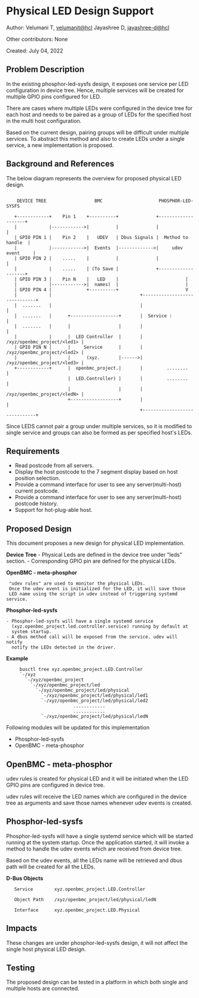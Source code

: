 # Physical LED Design Support

Author: 
  Velumani T,  [velumanit@hcl](mailto:velumanit@hcl.com)
  Jayashree D, [jayashree-d@hcl](mailto:jayashree-d@hcl.com)

Other contributors: None

Created: July 04, 2022

## Problem Description

In the existing phosphor-led-sysfs design, it exposes one service per LED
configuration in device tree. Hence, multiple services will be created for
multiple GPIO pins configured for LED.

There are cases where multiple LEDs were configured in the device tree for each
host and needs to be paired as a group of LEDs for the specified host in the
multi host configuration.

Based on the current design, pairing groups will be difficult under multiple
services. To abstract this method and also to create LEDs under a single
service, a new implementation is proposed.

## Background and References

The below diagram represents the overview for proposed physical LED design.

```

    DEVICE TREE                  BMC                     PHOSPHOR-LED-SYSFS

   +------------+    Pin 1    +----------+              +--------------------+
   |            |------------>|          |              |                    |
   | GPIO PIN 1 |    Pin 2    |   UDEV   | Dbus Signals |  Method to handle  |
   |            |------------>|  Events  |------------->|     udev event     |
   | GPIO PIN 2 |    .....    |          |              |                    |
   |            |    .....    | (To Save |              +--------------------+
   | GPIO PIN 3 |    Pin N    |   LED    |                         |
   |            |------------>|  names)  |                         |
   | GPIO PIN 4 |             +----------+                         V
   |            |                                 +------------------------------+
   |  .......   |                                 |                              |
   |  .......   |      +------------------+       |  Service :                   |
   |  .......   |      |                  |       |                              |
   |            |      |  LED Controller  |       |  /xyz/openbmc_project/<led1> |
   | GPIO PIN N |      |     Service      |       |  /xyz/openbmc_project/<led2> |
   |            |      |      (xyz.       |------>|  /xyz/openbmc_project/<led3> |
   +------------+      |  openbmc_project.|       |         ........             |
                       |  LED.Controller) |       |         ........             |
                       |                  |       |  /xyz/openbmc_project/<ledN> |
                       +------------------+       |                              |
                                                  +------------------------------+

```

Since LEDS cannot pair a group under multiple services, so it is modified to
single service and groups can also be formed as per specified host's LEDs.

## Requirements

 - Read postcode from all servers.
 - Display the host postcode to the 7 segment display based on host position
   selection.
 - Provide a command interface for user to see any server(multi-host) current
   postcode.
 - Provide a command interface for user to see any server(multi-host) postcode
   history.
 - Support for hot-plug-able host.

## Proposed Design

This document proposes a new design for physical LED implementation.

   **Device Tree**
    - Physical Leds are defined in the device tree under "leds" section.
    - Corresponding GPIO pin are defined for the physical LEDs.

   **OpenBMC - meta-phosphor**

     "udev rules" are used to monitor the physical LEDs.
     Once the udev event is initialized for the LED, it will save those
     LED name using the script in udev instead of triggering systemd service.

   **Phosphor-led-sysfs**

    - Phosphor-led-sysfs will have a single systemd service
      (xyz.openbmc_project.led.controller.service) running by default at
      system startup.
    - A dbus method call will be exposed from the service. udev will notify
      notify the LEDs detected in the driver.

   **Example**

```
     busctl tree xyz.openbmc_project.LED.Controller
     `-/xyz
       `-/xyz/openbmc_project
         `-/xyz/openbmc_project/led
           `-/xyz/openbmc_project/led/physical
             `-/xyz/openbmc_project/led/physical/led1
             `-/xyz/openbmc_project/led/physical/led2
                         ............
                         ............
             `-/xyz/openbmc_project/led/physical/ledN
```

Following modules will be updated for this implementation

 - Phosphor-led-sysfs
 - OpenBMC - meta-phosphor

## OpenBMC - meta-phosphor

udev rules is created for physical LED and it will be initiated when the
LED GPIO pins are configured in device tree.

udev rules will receive the LED names which are configured in the device tree
as arguments and save those names whenever udev events is created.

## Phosphor-led-sysfs

Phosphor-led-sysfs will have a single systemd service which will be started
running at the system startup. Once the application started, it will invoke a
method to handle the udev events which are received from device tree.

Based on the udev events, all the LEDs name will be retrieved and dbus path
will be created for all the LEDs.

**D-Bus Objects**

```
   Service        xyz.openbmc_project.LED.Controller

   Object Path    /xyz/openbmc_project/led/physical/ledN

   Interface      xyz.openbmc_project.LED.Physical
```

## Impacts

These changes are under phosphor-led-sysfs design, it will not affect the
single host physical LED design.

## Testing
The proposed design can be tested in a platform in which both single and
multiple hosts are connected.
